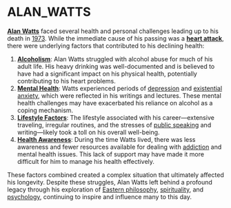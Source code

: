 # ALAN\_WATTS

[**Alan Watts**](ALAN_WATTS.md) faced several health and personal challenges leading up to his death in [1973](1973.md). While the immediate cause of his passing was a [**heart attack**](https://en.wikipedia.org/wiki/Heart_attack), there were underlying factors that contributed to his declining health:

1. [**Alcoholism**](../AI/CLOUD_COMPUTE_COSTS.md): Alan Watts struggled with alcohol abuse for much of his adult life. His heavy drinking was well-documented and is believed to have had a significant impact on his physical health, potentially contributing to his heart problems.
2. [**Mental Health**](MENTAL_HEALTH.md): Watts experienced periods of [depression](https://en.wikipedia.org/wiki/Depression_\(mood\)) and [existential anxiety](https://en.wikipedia.org/wiki/Existential_anxiety), which were reflected in his writings and lectures. These mental health challenges may have exacerbated his reliance on alcohol as a coping mechanism.
3. [**Lifestyle Factors**](IPCC.md): The lifestyle associated with his career—extensive traveling, irregular routines, and the stresses of [public speaking](https://en.wikipedia.org/wiki/Public_speaking) and writing—likely took a toll on his overall well-being.
4. [**Health Awareness**](FULL_RETIREMENT_AGE.md): During the time Watts lived, there was less awareness and fewer resources available for dealing with [addiction](https://en.wikipedia.org/wiki/Addiction) and mental health issues. This lack of support may have made it more difficult for him to manage his health effectively.

These factors combined created a complex situation that ultimately affected his longevity. Despite these struggles, Alan Watts left behind a profound legacy through his exploration of [Eastern philosophy](CRISPR.md), [spirituality](STREAMING_SERVICES.md), and [psychology](PROJECT_BLUE_BOOK.md), continuing to inspire and influence many to this day.
